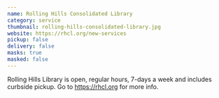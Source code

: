 ```yaml
---
name: Rolling Hills Consolidated Library
category: service
thumbnail: rolling-hills-consolidated-library.jpg
website: https://rhcl.org/new-services
pickup: false
delivery: false
masks: true
masked: false
---
```

Rolling Hills Library is open, regular hours, 7-days a week and includes curbside pickup. Go to https://rhcl.org for more info.